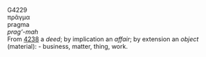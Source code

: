 <body>
  <p>G4229<br>  πρᾶγμα  <br> pragma  <br><i>prag‘-mah </i><br>From <a href="g4238.htm">4238</a>  a <i>deed</i>; by implication an <i>affair</i>; by extension an <i>object</i> (material): - business, matter, thing, work.<br></p>
 </body>